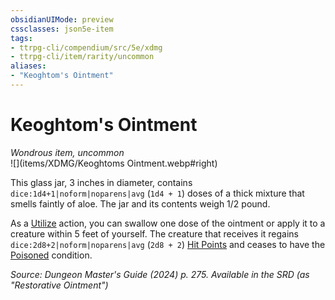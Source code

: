 ```yaml
---
obsidianUIMode: preview
cssclasses: json5e-item
tags:
- ttrpg-cli/compendium/src/5e/xdmg
- ttrpg-cli/item/rarity/uncommon
aliases: 
- "Keoghtom's Ointment"
---
```

# Keoghtom's Ointment
*Wondrous item, uncommon*  
![](items/XDMG/Keoghtoms Ointment.webp#right)


This glass jar, 3 inches in diameter, contains `dice:1d4+1|noform|noparens|avg` (`1d4 + 1`) doses of a thick mixture that smells faintly of aloe. The jar and its contents weigh 1/2 pound.

As a [Utilize](/3-Mechanics/CLI/actions.md#Utilize) action, you can swallow one dose of the ointment or apply it to a creature within 5 feet of yourself. The creature that receives it regains `dice:2d8+2|noform|noparens|avg` (`2d8 + 2`) [Hit Points](/3-Mechanics/CLI/variant-rules/hit-points-xphb.md) and ceases to have the [Poisoned](/3-Mechanics/CLI/conditions.md#Poisoned) condition.

*Source: Dungeon Master's Guide (2024) p. 275. Available in the <span title='Systems Reference Document (5.2)'>SRD</span> (as "Restorative Ointment")*